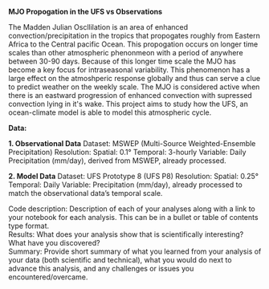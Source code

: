 **MJO Propogation in the UFS vs Observations**

The Madden Julian Oscllilation is an area of enhanced convection/precipitation in the tropics that propogates roughly from Eastern Africa to the Central pacific Ocean. This propogation occurs on longer time scales than other atmospheric phenonmeon with a period of anywhere between 30-90 days. Because of this longer time scale the MJO has become a key focus for intraseasonal variability. This phenomenon has a large effect on the atmoshperic response globally and thus can serve a clue to predict weather on the weekly scale. The MJO is considered active when there is an eastward progression of enhanced convection with supressed convection lying in it's wake. This project aims to study how the UFS, an ocean-climate model is able to model this atmospheric cycle.



**Data:**


**1. Observational Data**
Dataset: MSWEP (Multi-Source Weighted-Ensemble Precipitation)
Resolution:
Spatial: 0.1°
Temporal: 3-hourly
Variable: Daily Precipitation (mm/day), derived from MSWEP, already processed.

**2. Model Data**
Dataset: UFS Prototype 8 (UFS P8)
Resolution:
Spatial: 0.25°
Temporal: Daily
Variable: Precipitation (mm/day), already processed to match the observational data’s temporal scale.







Code description: Description of each of your analyses along with a link to your notebook for each analysis. This can be in a bullet or table of contents type format.  
Results: What does your analysis show that is scientifically interesting? What have you discovered?  
Summary: Provide short summary of what you learned from your analysis of your data (both scientific and technical), what you would do next to advance this analysis, and any challenges or issues you encountered/overcame.

